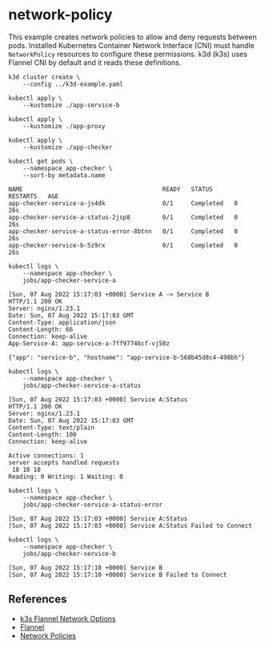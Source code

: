 # network-policy

This example creates network policies to allow and deny requests between pods.
Installed Kubernetes Container Network Interface (CNI) must handle
`NetworkPolicy` resources to configure these permissions. k3d (k3s) uses Flannel
CNI by default and it reads these definitions.

```
k3d cluster create \
    --config ../k3d-example.yaml
```

```
kubectl apply \
    --kustomize ./app-service-b

kubectl apply \
    --kustomize ./app-proxy

kubectl apply \
    --kustomize ./app-checker
```

```
kubectl get pods \
    --namespace app-checker \
    --sort-by metadata.name

NAME                                       READY   STATUS      RESTARTS   AGE
app-checker-service-a-js4dk                0/1     Completed   0          26s
app-checker-service-a-status-2jsp8         0/1     Completed   0          26s
app-checker-service-a-status-error-8btnn   0/1     Completed   0          26s
app-checker-service-b-5z9rx                0/1     Completed   0          26s
```

```
kubectl logs \
    --namespace app-checker \
    jobs/app-checker-service-a

[Sun, 07 Aug 2022 15:17:03 +0000] Service A -> Service B
HTTP/1.1 200 OK
Server: nginx/1.23.1
Date: Sun, 07 Aug 2022 15:17:03 GMT
Content-Type: application/json
Content-Length: 66
Connection: keep-alive
App-Service-A: app-service-a-7ff97746cf-vj58z

{"app": "service-b", "hostname": "app-service-b-568b45d8c4-498bh"}
```

```
kubectl logs \
    --namespace app-checker \
    jobs/app-checker-service-a-status

[Sun, 07 Aug 2022 15:17:03 +0000] Service A:Status
HTTP/1.1 200 OK
Server: nginx/1.23.1
Date: Sun, 07 Aug 2022 15:17:03 GMT
Content-Type: text/plain
Content-Length: 100
Connection: keep-alive

Active connections: 1
server accepts handled requests
 18 18 18
Reading: 0 Writing: 1 Waiting: 0
```

```
kubectl logs \
    --namespace app-checker \
    jobs/app-checker-service-a-status-error

[Sun, 07 Aug 2022 15:17:03 +0000] Service A:Status
[Sun, 07 Aug 2022 15:17:03 +0000] Service A:Status Failed to Connect
```

```
kubectl logs \
    --namespace app-checker \
    jobs/app-checker-service-b

[Sun, 07 Aug 2022 15:17:10 +0000] Service B
[Sun, 07 Aug 2022 15:17:10 +0000] Service B Failed to Connect
```

## References

* [k3s Flannel Network Options](https://rancher.com/docs/k3s/latest/en/installation/network-options/)
* [Flannel](https://github.com/flannel-io/flannel)
* [Network Policies](https://kubernetes.io/docs/concepts/services-networking/network-policies/)
